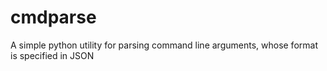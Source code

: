 # cmdparse
A simple python utility for parsing command line arguments, whose format is specified in JSON

